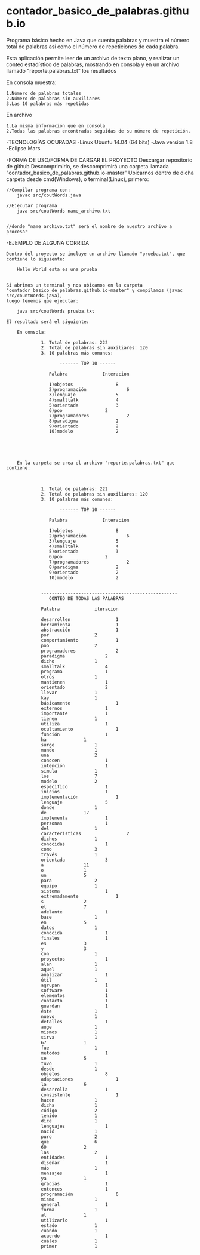 # contador_basico_de_palabras.github.io
Programa básico hecho en Java que cuenta palabras y muestra el número total de palabras así como el número de repeticiones de cada palabra.

Esta aplicación permite leer de un archivo de texto plano, y realizar un conteo estadístico de palabras,
mostrando en consola y en un archivo llamado "reporte.palabras.txt" los resultados

En consola muestra:

    1.Número de palabras totales
    2.Número de palabras sin auxiliares
    3.Las 10 palabras más repetidas

	
En archivo

    1.La misma información que en consola
    2.Todas las palabras encontradas seguidas de su número de repetición.	
	

-TECNOLOGÍAS OCUPADAS
	-Linux Ubuntu 14.04 (64 bits)
        -Java versión 1.8
        -Eclipse Mars

-FORMA DE USO/FORMA DE CARGAR EL PROYECTO
	Descargar repositorio de github
	Descomprimirlo, se descomprimirá una carpeta llamada "contador_basico_de_palabras.github.io-master"
	Ubicarnos dentro de dicha carpeta desde cmd(Windows), o terminal(Linux), primero:

	//Compilar programa con:
		javac src/coutWords.java
	
	//Ejecutar programa
		java src/coutWords name_archivo.txt


	//donde "name_archivo.txt" será el nombre de nuestro archivo a procesar


-EJEMPLO DE ALGUNA CORRIDA
	
	Dentro del proyecto se incluye un archivo llamado "prueba.txt", que
	contiene lo siguiente:
		
		Hello World esta es una prueba
	

	Si abrimos un terminal y nos ubicamos en la carpeta "contador_basico_de_palabras.github.io-master" y compilamos (javac src/countWords.java),
	luego tenemos que ejecutar:
	
		java src/coutWords prueba.txt
	
	El resultado será el siguiente:

		En consola:

				 1. Total de palabras: 222
				 2. Total de palabras sin auxiliares: 120
				 3. 10 palabras más comunes: 

						------- TOP 10 ------

					Palabra				Interacion

					1)objetos				 8
					2)programación				 6
					3)lenguaje				 5
					4)smalltalk				 4
					5)orientada				 3
					6)poo				 2
					7)programadores				 2
					8)paradigma				 2
					9)orientado				 2
					10)modelo				 2





		En la carpeta se crea el archivo "reporte.palabras.txt" que contiene:
			
		
				 
				 1. Total de palabras: 222
				 2. Total de palabras sin auxiliares: 120
				 3. 10 palabras más comunes: 

						------- TOP 10 ------

					Palabra				Interacion

					1)objetos				 8
					2)programación				 6
					3)lenguaje				 5
					4)smalltalk				 4
					5)orientada				 3
					6)poo				 2
					7)programadores				 2
					8)paradigma				 2
					9)orientado				 2
					10)modelo				 2


				 ---------------------------------------------------
					CONTEO DE TODAS LAS PALABRAS

				 Palabra			 iteracion

				 desarrollen				 1
				 herramienta				 1
				 abstracción				 1
				 por				 2
				 comportamiento				 1
				 poo				 2
				 programadores				 2
				 paradigma				 2
				 dicho				 1
				 smalltalk				 4
				 programa				 1
				 otros				 1
				 mantienen				 1
				 orientado				 2
				 llevar				 1
				 kay				 1
				 básicamente				 1
				 externos				 1
				 importante				 1
				 tienen				 1
				 utiliza				 1
				 ocultamiento				 1
				 función				 1
				 ha				 1
				 surge				 1
				 mundo				 1
				 una				 2
				 conocen				 1
				 intención				 1
				 simula				 1
				 los				 7
				 modelo				 2
				 especifico				 1
				 inicios				 1
				 implementación				 1
				 lenguaje				 5
				 donde				 1
				 de				 17
				 implementa				 1
				 personas				 1
				 del				 1
				 características				 2
				 dichos				 1
				 conocidas				 1
				 como				 3
				 través				 1
				 orientada				 3
				 a				 11
				 o				 1
				 un				 5
				 para				 2
				 equipo				 1
				 sistema				 1
				 extremadamente				 1
				 s				 2
				 el				 7
				 adelante				 1
				 base				 1
				 en				 5
				 datos				 1
				 conocida				 1
				 finales				 1
				 es				 3
				 y				 3
				 con				 1
				 proyectos				 1
				 alan				 1
				 aquel				 1
				 analizar				 1
				 útil				 1
				 agrupan				 1
				 software				 1
				 elementos				 1
				 contacto				 1
				 guardan				 1
				 éste				 1
				 nuevo				 1
				 detalles				 1
				 auge				 1
				 mismos				 1
				 sirva				 1
				 67				 1
				 fue				 1
				 métodos				 1
				 se				 5
				 tuvo				 1
				 desde				 1
				 objetos				 8
				 adaptaciones				 1
				 la				 6
				 desarrolla				 1
				 consistente				 1
				 hacen				 1
				 dicha				 1
				 código				 2
				 tenido				 1
				 dice				 1
				 lenguajes				 1
				 nació				 1
				 puro				 2
				 que				 6
				 60				 2
				 las				 2
				 entidades				 1
				 diseñar				 1
				 más				 1
				 mensajes				 1
				 ya				 1
				 gracias				 1
				 entonces				 1
				 programación				 6
				 mismo				 1
				 general				 1
				 forma				 1
				 al				 1
				 utilizarlo				 1
				 estado				 1
				 cuando				 1
				 acuerdo				 1
				 cuales				 1
				 primer				 1


	












